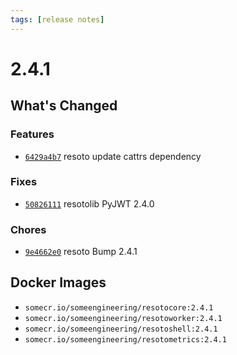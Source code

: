 ```yaml
---
tags: [release notes]
---
```


# 2.4.1

## What's Changed

### Features

- [`6429a4b7`](https://github.com/someengineering/resoto/commit/6429a4b7) <span class="badge badge--secondary">resoto</span> update cattrs dependency

### Fixes

- [`50826111`](https://github.com/someengineering/resoto/commit/50826111) <span class="badge badge--secondary">resotolib</span> PyJWT 2.4.0

### Chores

- [`9e4662e0`](https://github.com/someengineering/resoto/commit/9e4662e0) <span class="badge badge--secondary">resoto</span> Bump 2.4.1

<!--truncate-->

## Docker Images

- `somecr.io/someengineering/resotocore:2.4.1`
- `somecr.io/someengineering/resotoworker:2.4.1`
- `somecr.io/someengineering/resotoshell:2.4.1`
- `somecr.io/someengineering/resotometrics:2.4.1`

